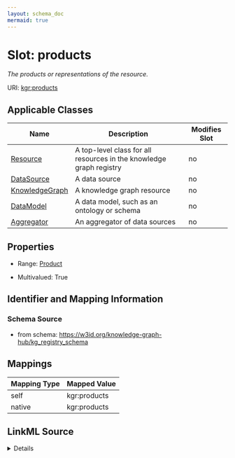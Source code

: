 ```yaml
---
layout: schema_doc
mermaid: true
---
```




# Slot: products


_The products or representations of the resource._





URI: [kgr:products](https://w3id.org/bridge2ai/data-sheets-schema/products)



<!-- no inheritance hierarchy -->





## Applicable Classes

| Name | Description | Modifies Slot |
| --- | --- | --- |
| [Resource](Resource.html) | A top-level class for all resources in the knowledge graph registry |  no  |
| [DataSource](DataSource.html) | A data source |  no  |
| [KnowledgeGraph](KnowledgeGraph.html) | A knowledge graph resource |  no  |
| [DataModel](DataModel.html) | A data model, such as an ontology or schema |  no  |
| [Aggregator](Aggregator.html) | An aggregator of data sources |  no  |







## Properties

* Range: [Product](Product.html)

* Multivalued: True





## Identifier and Mapping Information







### Schema Source


* from schema: https://w3id.org/knowledge-graph-hub/kg_registry_schema




## Mappings

| Mapping Type | Mapped Value |
| ---  | ---  |
| self | kgr:products |
| native | kgr:products |




## LinkML Source

<details>
```yaml
name: products
description: The products or representations of the resource.
from_schema: https://w3id.org/knowledge-graph-hub/kg_registry_schema
rank: 1000
alias: products
owner: Resource
domain_of:
- Resource
range: Product
multivalued: true
inlined: true
inlined_as_list: true

```
</details>
